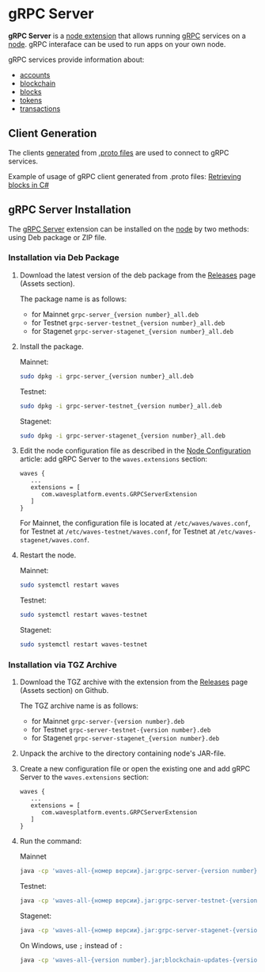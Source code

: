 # gRPC Server

**gRPC Server** is a [node extension](/en/waves-node/extensions/)  that allows running [gRPC](https://en.wikipedia.org/wiki/GRPC) services on a [node](/en/blockchain/node/).  gRPC interaface can be used to run apps on your own node.

gRPC services provide information about:

* [accounts](/en/blockchain/account/)
* [blockchain](/en/blockchain/blockchain/)
* [blocks](/en/blockchain/block/)
* [tokens](/en/blockchain/token/)
* [transactions](/en/blockchain/transaction/)

## Client Generation

The clients [generated](https://grpc.io/docs/tutorials/) from [.proto files](https://github.com/wavesplatform/protobuf-schemas) are used to connect to gRPC services.

Example of usage of gRPC client generated from .proto files: [Retrieving blocks in C#](https://github.com/wavesplatform/WavesCS/blob/master/WavesCSTests/ProtobufTest.cs)

## gRPC Server Installation

The [gRPC Server](/en/waves-node/extensions/grpc-server/) extension can be installed on the [node](/en/blockchain/node/) by two methods: using Deb package or ZIP file.

### Installation via Deb Package

1. Download the latest version of the deb package from the [Releases](https://github.com/wavesplatform/Waves/releases) page (Assets section).

   The package name is as follows:

   * for Mainnet `grpc-server_{version number}_all.deb`
   * for Testnet `grpc-server-testnet_{version number}_all.deb`
   * for Stagenet `grpc-server-stagenet_{version number}_all.deb`

2. Install the package.

   Mainnet:

   ```bash
   sudo dpkg -i grpc-server_{version number}_all.deb
   ```

   Testnet:

   ```bash
   sudo dpkg -i grpc-server-testnet_{version number}_all.deb
   ```

   Stagenet:

   ```bash
   sudo dpkg -i grpc-server-stagenet_{version number}_all.deb
   ```

3. Edit the node configuration file as described in the [Node Configuration](/en/waves-node/node-configuration) article: add gRPC Server to the `waves.extensions` section:

   ```
   waves {
      ...
      extensions = [
         com.wavesplatform.events.GRPCServerExtension
      ]
   }
   ```

   For Mainnet, the configuration file is located at `/etc/waves/waves.conf`, for Testnet at `/etc/waves-testnet/waves.conf`, for Testnet at `/etc/waves-stagenet/waves.conf`.

4. Restart the node.

   Mainnet:

   ```bash
   sudo systemctl restart waves
   ```

   Testnet:

   ```bash
   sudo systemctl restart waves-testnet
   ```

   Stagenet:

   ```bash
   sudo systemctl restart waves-testnet
   ```

### Installation via TGZ Archive

1. Download the TGZ archive with the extension from the [Releases](https://github.com/wavesplatform/Waves/releases) page (Assets section) on Github.

   The TGZ archive name is as follows:

   * for Mainnet `grpc-server-{version number}.deb`
   * for Testnet `grpc-server-testnet-{version number}.deb`
   * for Stagenet `grpc-server-stagenet_{version number}.deb`

2. Unpack the archive to the directory containing node's JAR-file.

3. Create a new configuration file or open the existing one and add gRPC Server to the `waves.extensions` section:
   
   ```
   waves {
      ...
      extensions = [
         com.wavesplatform.events.GRPCServerExtension
      ]
   }
   ```

4. Run the command:

   Mainnet

   ```bash
   java -cp 'waves-all-{номер версии}.jar:grpc-server-{version number}/lib/*' com.wavesplatform.Application {configuration file name}.conf
   ```

   Testnet:

   ```bash
   java -cp 'waves-all-{номер версии}.jar:grpc-server-testnet-{version number}/lib/*' com.wavesplatform.Application {configuration file name}.conf
   ```

   Stagenet:

   ```bash
   java -cp 'waves-all-{номер версии}.jar:grpc-server-stagenet-{version number}/lib/*' com.wavesplatform.Application {configuration file name}.conf
   ```

   On Windows, use `;` instead of `:`

   ```bash
   java -cp 'waves-all-{version number}.jar;blockchain-updates-{version number}/lib/*' com.wavesplatform.Application {configuration file name}.conf
